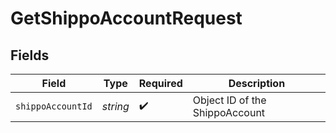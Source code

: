 # GetShippoAccountRequest


## Fields

| Field                          | Type                           | Required                       | Description                    |
| ------------------------------ | ------------------------------ | ------------------------------ | ------------------------------ |
| `shippoAccountId`              | *string*                       | :heavy_check_mark:             | Object ID of the ShippoAccount |